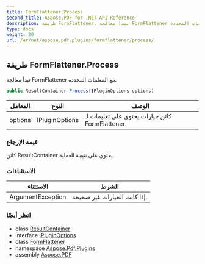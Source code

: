 ```yaml
---
title: FormFlattener.Process
second_title: Aspose.PDF for .NET API Reference
description: طريقة FormFlattener. تبدأ معالجة FormFlattener مع المعلمات المحددة
type: docs
weight: 20
url: /ar/net/aspose.pdf.plugins/formflattener/process/
---
```

## طريقة FormFlattener.Process

تبدأ معالجة FormFlattener مع المعلمات المحددة.

```csharp
public ResultContainer Process(IPluginOptions options)
```

| المعامل | النوع | الوصف |
| --- | --- | --- |
| options | IPluginOptions | كائن خيارات يحتوي على تعليمات لـ FormFlattener. |

### قيمة الإرجاع

كائن ResultContainer يحتوي على نتيجة العملية.

### الاستثناءات

| الاستثناء | الشرط |
| --- | --- |
| ArgumentException | إذا كانت الخيارات غير صحيحة. |

### انظر أيضًا

* class [ResultContainer](../../resultcontainer/)
* interface [IPluginOptions](../../ipluginoptions/)
* class [FormFlattener](../)
* namespace [Aspose.Pdf.Plugins](../../../aspose.pdf.plugins/)
* assembly [Aspose.PDF](../../../)